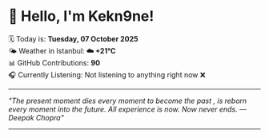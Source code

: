 # 👋 Hello, I'm Kekn9ne!

🗓️ Today is: **Tuesday, 07 October 2025**  
🌤️ Weather in Istanbul: **☁️   +21°C**  
📊 GitHub Contributions: **90**  
🎧 Currently Listening: Not listening to anything right now ❌

---

_"The present moment dies every moment to become the past , is reborn every moment into the future. All experience is now. Now never ends. — *Deepak Chopra*"_

---
